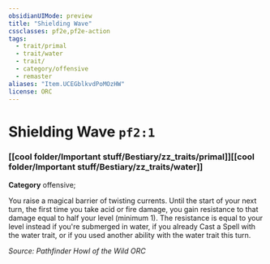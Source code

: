 ```yaml
---
obsidianUIMode: preview
title: "Shielding Wave"
cssclasses: pf2e,pf2e-action
tags:
  - trait/primal
  - trait/water
  - trait/
  - category/offensive
  - remaster
aliases: "Item.UCEGblkvdPoMOzHW"
license: ORC
---
```

# Shielding Wave `pf2:1`

### [[cool folder/Important stuff/Bestiary/zz_traits/primal]][[cool folder/Important stuff/Bestiary/zz_traits/water]]

**Category** offensive; 




You raise a magical barrier of twisting currents. Until the start of your next turn, the first time you take acid or fire damage, you gain resistance to that damage equal to half your level (minimum 1). The resistance is equal to your level instead if you're submerged in water, if you already Cast a Spell with the water trait, or if you used another ability with the water trait this turn.

*Source: Pathfinder Howl of the Wild*
*ORC*